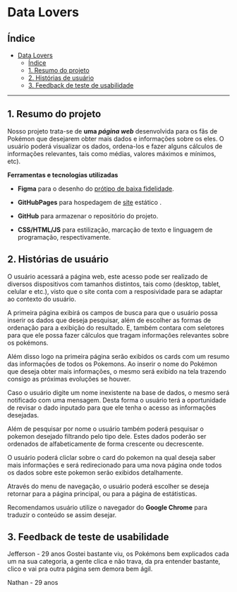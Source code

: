 # Data Lovers

## Índice

- [Data Lovers](#data-lovers)
  - [Índice](#índice)
  - [1. Resumo do projeto](#1-resumo-do-projeto)
  - [2. Histórias de usuário](#2-histórias-de-usuário)
  - [3. Feedback de teste de usabilidade](#3-feedback-de-teste-de-usabilidade)


***

## 1. Resumo do projeto

Nosso projeto trata-se de  **uma _página web_** desenvolvida para os fãs de Pokémon que desejarem obter mais dados e informações sobre os eles. O usuário poderá visualizar os dados, ordena-los e fazer alguns cálculos de informações relevantes, tais como médias, valores máximos e mínimos, etc).

 **Ferramentas e tecnologias utilizadas**

* **Figma** para o desenho do [prótipo de baixa fidelidade](https://www.figma.com/file/JP7AoZGHkFIvsGbb5NyDFc/data-lovers?type=design&node-id=0-1&t=nlMkHIDMdTdB5uDD-0).

* **GitHubPages** para hospedagem de [site](https://helouiseitokazo.github.io/SAP010-data-lovers/) estático .

* **GitHub** para armazenar o repositório do projeto.

* **CSS/HTML/JS** para estilização, marcação de texto e linguagem de programação, respectivamente.

## 2. Histórias de usuário

O usuário acessará a página web, este acesso pode ser realizado de diversos dispositivos com tamanhos distintos, tais como (desktop, tablet, celular e etc.), visto que o site conta com a resposividade para se adaptar ao contexto do usuário.

A primeira página exibirá os campos de busca para que o usuário possa inserir os dados que deseja pesquisar, além de escolher as formas de ordenação para a exibição do resultado. E, também contara com seletores para que ele possa fazer cálculos que tragam informações relevantes sobre os pokémons.

Além disso logo na primeira página serão exibidos os cards com um resumo das informações de todos os Pokemons. Ao inserir o nome do Pokémon que deseja obter mais informações, o mesmo será exibido na tela trazendo consigo as próximas evoluções se houver.

Caso o usuário digite um nome inexistente na base de dados, o mesmo será notificado com uma mensagem. Desta forma o usuário terá a oportunidade de revisar o dado inputado para que ele tenha o acesso as informações desejadas.

Além de pesquisar por nome o usuário também poderá pesquisar o pokemon desejado filtrando pelo tipo dele. Estes dados poderão ser ordenados de alfabeticamente de forma crescente ou decrescente.

O usuário poderá cliclar sobre o card do pokemon na qual deseja saber mais informações e será redirecionado para uma nova página onde todos os dados sobre este pokemon serão exibidos detalhamente.

Através do menu de navegação, o usuário poderá escolher se deseja retornar para a página principal, ou para a página de estátisticas.

Recomendamos usuário utilize o navegador do **Google Chrome** para traduzir o conteúdo se assim desejar.

## 3. Feedback de teste de usabilidade

Jefferson - 29 anos
Gostei bastante viu, os Pokémons bem explicados cada um na sua categoria, a gente clica e não trava, da pra entender bastante, clico e vai pra outra página sem demora bem ágil.

Nathan - 29 anos



